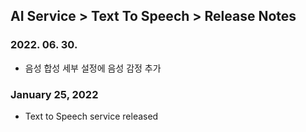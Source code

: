 ## AI Service > Text To Speech > Release Notes

### 2022. 06. 30.
* 음성 합성 세부 설정에 음성 감정 추가

### January 25, 2022
* Text to Speech service released